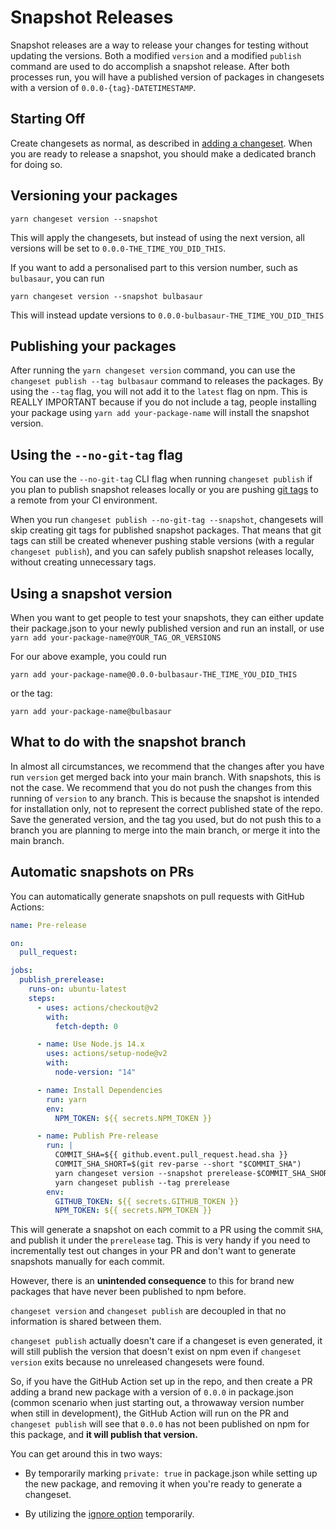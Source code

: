 # Snapshot Releases

Snapshot releases are a way to release your changes for testing without updating the versions. Both a modified `version` and a modified `publish` command are used to do accomplish a snapshot release. After both processes run, you will have a published version of packages in changesets with a version of `0.0.0-{tag}-DATETIMESTAMP`.

## Starting Off

Create changesets as normal, as described in [adding a changeset](./adding-a-changeset.md). When you are ready to release a snapshot, you should make a dedicated branch for doing so.

## Versioning your packages

```
yarn changeset version --snapshot
```

This will apply the changesets, but instead of using the next version, all versions will be set to `0.0.0-THE_TIME_YOU_DID_THIS`.

If you want to add a personalised part to this version number, such as `bulbasaur`, you can run

```
yarn changeset version --snapshot bulbasaur
```

This will instead update versions to `0.0.0-bulbasaur-THE_TIME_YOU_DID_THIS`

## Publishing your packages

After running the `yarn changeset version` command, you can use the `changeset publish --tag bulbasaur` command to releases the packages. By using the `--tag` flag, you will not add it to the `latest` flag on npm. This is REALLY IMPORTANT because if you do not include a tag, people installing your package using `yarn add your-package-name` will install the snapshot version.

## Using the `--no-git-tag` flag

You can use the `--no-git-tag` CLI flag when running `changeset publish` if you plan to publish snapshot releases locally or you are pushing [git tags](http://npm.github.io/publishing-pkgs-docs/updating/using-tags.html) to a remote from your CI environment.

When you run `changeset publish --no-git-tag --snapshot`, changesets will skip creating git tags for published snapshot packages. That means that git tags can still be created whenever pushing stable versions (with a regular `changeset publish`), and you can safely publish snapshot releases locally, without creating unnecessary tags.

## Using a snapshot version

When you want to get people to test your snapshots, they can either update their package.json to your newly published version and run an install, or use `yarn add your-package-name@YOUR_TAG_OR_VERSIONS`

For our above example, you could run

```
yarn add your-package-name@0.0.0-bulbasaur-THE_TIME_YOU_DID_THIS
```

or the tag:

```
yarn add your-package-name@bulbasaur
```

## What to do with the snapshot branch

In almost all circumstances, we recommend that the changes after you have run `version` get merged back into your main branch. With snapshots, this is not the case. We recommend that you do not push the changes from this running of `version` to any branch. This is because the snapshot is intended for installation only, not to represent the correct published state of the repo. Save the generated version, and the tag you used, but do not push this to a branch you are planning to merge into the main branch, or merge it into the main branch.

## Automatic snapshots on PRs

You can automatically generate snapshots on pull requests with GitHub Actions:

```yaml
name: Pre-release

on:
  pull_request:

jobs:
  publish_prerelease:
    runs-on: ubuntu-latest
    steps:
      - uses: actions/checkout@v2
        with:
          fetch-depth: 0

      - name: Use Node.js 14.x
        uses: actions/setup-node@v2
        with:
          node-version: "14"

      - name: Install Dependencies
        run: yarn
        env:
          NPM_TOKEN: ${{ secrets.NPM_TOKEN }}

      - name: Publish Pre-release
        run: |
          COMMIT_SHA=${{ github.event.pull_request.head.sha }}
          COMMIT_SHA_SHORT=$(git rev-parse --short "$COMMIT_SHA")
          yarn changeset version --snapshot prerelease-$COMMIT_SHA_SHORT
          yarn changeset publish --tag prerelease
        env:
          GITHUB_TOKEN: ${{ secrets.GITHUB_TOKEN }}
          NPM_TOKEN: ${{ secrets.NPM_TOKEN }}
```

This will generate a snapshot on each commit to a PR using the commit `SHA`, and publish it under the `prerelease` tag. This is very handy if you need to incrementally test out changes in your PR and don't want to generate snapshots manually for each commit.

However, there is an **unintended consequence** to this for brand new packages that have never been published to npm before.

`changeset version` and `changeset publish` are decoupled in that no information is shared between them.

`changeset publish` actually doesn't care if a changeset is even generated, it will still publish the version that doesn't exist on npm even if `changeset version` exits because no unreleased changesets were found.

So, if you have the GitHub Action set up in the repo, and then create a PR adding a brand new package with a version of `0.0.0` in package.json (common scenario when just starting out, a throwaway version number when still in development), the GitHub Action will run on the PR and `changeset publish` will see that `0.0.0` has not been published on npm for this package, and **it will publish that version.**

You can get around this in two ways:

- By temporarily marking `private: true` in package.json while setting up the new package, and removing it when you're ready to generate a changeset.

- By utilizing the [ignore option](https://github.com/changesets/changesets/blob/main/docs/config-file-options.md#ignore-array-of-packages) temporarily.
